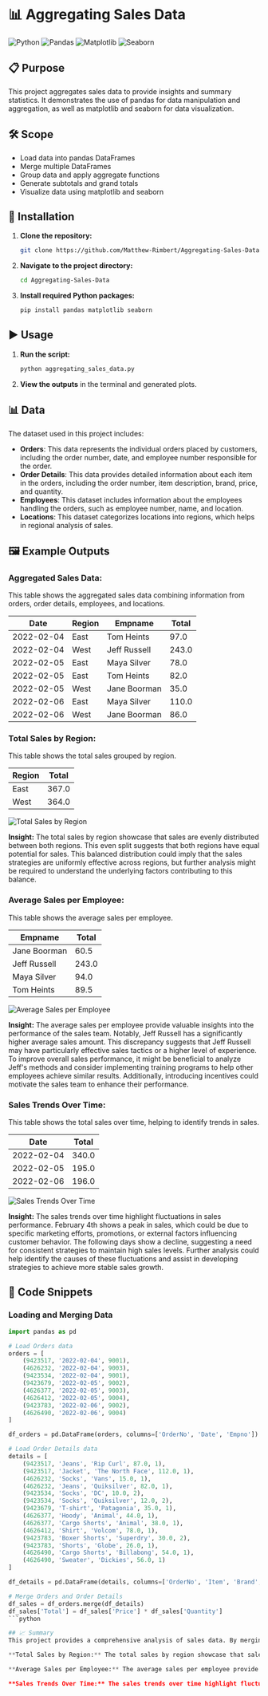 # 📊 Aggregating Sales Data

![Python](https://img.shields.io/badge/Python-3.8+-blue.svg)
![Pandas](https://img.shields.io/badge/Pandas-1.3.0+-green.svg)
![Matplotlib](https://img.shields.io/badge/Matplotlib-3.4.2+-red.svg)
![Seaborn](https://img.shields.io/badge/Seaborn-0.11.1+-orange.svg)

## 📋 Purpose
This project aggregates sales data to provide insights and summary statistics. It demonstrates the use of pandas for data manipulation and aggregation, as well as matplotlib and seaborn for data visualization.

## 🛠️ Scope
- Load data into pandas DataFrames
- Merge multiple DataFrames
- Group data and apply aggregate functions
- Generate subtotals and grand totals
- Visualize data using matplotlib and seaborn

## 🚀 Installation
1. **Clone the repository:**
    ```bash
    git clone https://github.com/Matthew-Rimbert/Aggregating-Sales-Data.git
    ```
2. **Navigate to the project directory:**
    ```bash
    cd Aggregating-Sales-Data
    ```
3. **Install required Python packages:**
    ```bash
    pip install pandas matplotlib seaborn
    ```

## ▶️ Usage
1. **Run the script:**
    ```bash
    python aggregating_sales_data.py
    ```

2. **View the outputs** in the terminal and generated plots.

## 📊 Data
The dataset used in this project includes:

- **Orders**: This data represents the individual orders placed by customers, including the order number, date, and employee number responsible for the order.
- **Order Details**: This data provides detailed information about each item in the orders, including the order number, item description, brand, price, and quantity.
- **Employees**: This dataset includes information about the employees handling the orders, such as employee number, name, and location.
- **Locations**: This dataset categorizes locations into regions, which helps in regional analysis of sales.

## 🖼️ Example Outputs

### Aggregated Sales Data:
This table shows the aggregated sales data combining information from orders, order details, employees, and locations.

| Date       | Region | Empname      | Total |
|------------|--------|--------------|-------|
| 2022-02-04 | East   | Tom Heints   | 97.0  |
| 2022-02-04 | West   | Jeff Russell | 243.0 |
| 2022-02-05 | East   | Maya Silver  | 78.0  |
| 2022-02-05 | East   | Tom Heints   | 82.0  |
| 2022-02-05 | West   | Jane Boorman | 35.0  |
| 2022-02-06 | East   | Maya Silver  | 110.0 |
| 2022-02-06 | West   | Jane Boorman | 86.0  |

### Total Sales by Region:
This table shows the total sales grouped by region.

| Region | Total |
|--------|-------|
| East   | 367.0 |
| West   | 364.0 |

![Total Sales by Region](https://github.com/user-attachments/assets/d3c95838-5bf1-4d89-97cd-54b75758cdd9)


**Insight:** The total sales by region showcase that sales are evenly distributed between both regions. This even split suggests that both regions have equal potential for sales. This balanced distribution could imply that the sales strategies are uniformly effective across regions, but further analysis might be required to understand the underlying factors contributing to this balance.

### Average Sales per Employee:
This table shows the average sales per employee.

| Empname      | Total |
|--------------|-------|
| Jane Boorman | 60.5  |
| Jeff Russell | 243.0 |
| Maya Silver  | 94.0  |
| Tom Heints   | 89.5  |

![Average Sales per Employee](https://github.com/user-attachments/assets/2eb2a0ef-ff4c-4669-ae68-87c6bec79ec0)


**Insight:** The average sales per employee provide valuable insights into the performance of the sales team. Notably, Jeff Russell has a significantly higher average sales amount. This discrepancy suggests that Jeff Russell may have particularly effective sales tactics or a higher level of experience. To improve overall sales performance, it might be beneficial to analyze Jeff's methods and consider implementing training programs to help other employees achieve similar results. Additionally, introducing incentives could motivate the sales team to enhance their performance.

### Sales Trends Over Time:
This table shows the total sales over time, helping to identify trends in sales.

| Date       | Total |
|------------|-------|
| 2022-02-04 | 340.0 |
| 2022-02-05 | 195.0 |
| 2022-02-06 | 196.0 |

![Sales Trends Over Time](https://github.com/user-attachments/assets/08daf27a-f485-492d-80f8-9dd09f485f64)


**Insight:** The sales trends over time highlight fluctuations in sales performance. February 4th shows a peak in sales, which could be due to specific marketing efforts, promotions, or external factors influencing customer behavior. The following days show a decline, suggesting a need for consistent strategies to maintain high sales levels. Further analysis could help identify the causes of these fluctuations and assist in developing strategies to achieve more stable sales growth.

## 🧩 Code Snippets

### Loading and Merging Data
```python
import pandas as pd

# Load Orders data
orders = [
    (9423517, '2022-02-04', 9001),
    (4626232, '2022-02-04', 9003),
    (9423534, '2022-02-04', 9001),
    (9423679, '2022-02-05', 9002),
    (4626377, '2022-02-05', 9003),
    (4626412, '2022-02-05', 9004),
    (9423783, '2022-02-06', 9002),
    (4626490, '2022-02-06', 9004)
]

df_orders = pd.DataFrame(orders, columns=['OrderNo', 'Date', 'Empno'])

# Load Order Details data
details = [
    (9423517, 'Jeans', 'Rip Curl', 87.0, 1),
    (9423517, 'Jacket', 'The North Face', 112.0, 1),
    (4626232, 'Socks', 'Vans', 15.0, 1),
    (4626232, 'Jeans', 'Quiksilver', 82.0, 1),
    (9423534, 'Socks', 'DC', 10.0, 2),
    (9423534, 'Socks', 'Quiksilver', 12.0, 2),
    (9423679, 'T-shirt', 'Patagonia', 35.0, 1),
    (4626377, 'Hoody', 'Animal', 44.0, 1),
    (4626377, 'Cargo Shorts', 'Animal', 38.0, 1),
    (4626412, 'Shirt', 'Volcom', 78.0, 1),
    (9423783, 'Boxer Shorts', 'Superdry', 30.0, 2),
    (9423783, 'Shorts', 'Globe', 26.0, 1),
    (4626490, 'Cargo Shorts', 'Billabong', 54.0, 1),
    (4626490, 'Sweater', 'Dickies', 56.0, 1)
]

df_details = pd.DataFrame(details, columns=['OrderNo', 'Item', 'Brand', 'Price', 'Quantity'])

# Merge Orders and Order Details
df_sales = df_orders.merge(df_details)
df_sales['Total'] = df_sales['Price'] * df_sales['Quantity']
```python

## 📈 Summary
This project provides a comprehensive analysis of sales data. By merging multiple datasets, it offers insights into sales performance by region, average sales per employee, and sales trends over time. The visualizations created using matplotlib and seaborn help in understanding the data better and making informed decisions based on the analysis. 

**Total Sales by Region:** The total sales by region showcase that sales are evenly distributed between both regions. This even split suggests that both regions have equal potential for sales. This balanced distribution could imply that the sales strategies are uniformly effective across regions, but further analysis might be required to understand the underlying factors contributing to this balance.

**Average Sales per Employee:** The average sales per employee provide valuable insights into the performance of the sales team. Notably, Jeff Russell has a significantly higher average sales amount. This discrepancy suggests that Jeff Russell may have particularly effective sales tactics or a higher level of experience. To improve overall sales performance, it might be beneficial to analyze Jeff's methods and consider implementing training programs to help other employees achieve similar results. Additionally, introducing incentives could motivate the sales team to enhance their performance.

**Sales Trends Over Time:** The sales trends over time highlight fluctuations in sales performance. February 4th shows a peak in sales, which could be due to specific marketing efforts, promotions, or external factors influencing customer behavior. The following days show a decline, suggesting a need for consistent strategies to maintain high sales levels. Further analysis could help identify the causes of these fluctuations and assist in developing strategies to achieve more stable sales growth.

